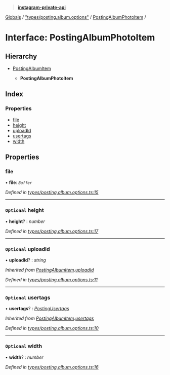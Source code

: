 > **[instagram-private-api](../README.md)**

[Globals](../README.md) / ["types/posting.album.options"](../modules/_types_posting_album_options_.md) / [PostingAlbumPhotoItem](_types_posting_album_options_.postingalbumphotoitem.md) /

# Interface: PostingAlbumPhotoItem

## Hierarchy

* [PostingAlbumItem](_types_posting_album_options_.postingalbumitem.md)

  * **PostingAlbumPhotoItem**

## Index

### Properties

* [file](_types_posting_album_options_.postingalbumphotoitem.md#file)
* [height](_types_posting_album_options_.postingalbumphotoitem.md#optional-height)
* [uploadId](_types_posting_album_options_.postingalbumphotoitem.md#optional-uploadid)
* [usertags](_types_posting_album_options_.postingalbumphotoitem.md#optional-usertags)
* [width](_types_posting_album_options_.postingalbumphotoitem.md#optional-width)

## Properties

###  file

• **file**: *`Buffer`*

*Defined in [types/posting.album.options.ts:15](https://github.com/dilame/instagram-private-api/blob/3e16058/src/types/posting.album.options.ts#L15)*

___

### `Optional` height

• **height**? : *number*

*Defined in [types/posting.album.options.ts:17](https://github.com/dilame/instagram-private-api/blob/3e16058/src/types/posting.album.options.ts#L17)*

___

### `Optional` uploadId

• **uploadId**? : *string*

*Inherited from [PostingAlbumItem](_types_posting_album_options_.postingalbumitem.md).[uploadId](_types_posting_album_options_.postingalbumitem.md#optional-uploadid)*

*Defined in [types/posting.album.options.ts:11](https://github.com/dilame/instagram-private-api/blob/3e16058/src/types/posting.album.options.ts#L11)*

___

### `Optional` usertags

• **usertags**? : *[PostingUsertags](_types_posting_options_.postingusertags.md)*

*Inherited from [PostingAlbumItem](_types_posting_album_options_.postingalbumitem.md).[usertags](_types_posting_album_options_.postingalbumitem.md#optional-usertags)*

*Defined in [types/posting.album.options.ts:10](https://github.com/dilame/instagram-private-api/blob/3e16058/src/types/posting.album.options.ts#L10)*

___

### `Optional` width

• **width**? : *number*

*Defined in [types/posting.album.options.ts:16](https://github.com/dilame/instagram-private-api/blob/3e16058/src/types/posting.album.options.ts#L16)*